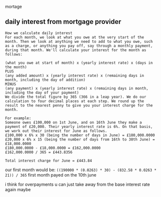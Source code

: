 mortage

## daily interest from mortgage provider

```
How we calculate daily interest
For each month, we look at what you owe at the very start of the month. Then we look at anything we need to add to what you owe, such as a charge, or anything you pay off, say through a monthly payment, during that month. We'll calculate your interest for the month as follows:

(what you owe at start of month) x (yearly interest rate) x (days in the month)
PLUS
(any added amount) x (yearly interest rate) x (remaining days in month, including the day of addition)
MINUS
(any payment) x (yearly interest rate) x (remaining days in month, including the day of your payment)
We divide the total figure by 365 (366 in a leap year). We do our calculation to four decimal places at each step. We round up the result to the nearest penny to give you your interest charge for the month.

For example:
Someone owes £100,000 on 1st June, and on 16th June they make a payment of £20,000. Their yearly interest rate is 6%. On that basis, we work out their interest for June as follows.
£100,000 x 6% x 30 (being the number of days in June) = £180,000.0000
£20,000 x 6% x 15 (being the number of days from 16th to 30th June) = £18,000.0000
£180,000.0000 - £18,000.0000 = £162,000.0000
£162,000.0000 / 365 = £443.8356

Total interest charge for June = £443.84
```

our first month would be: `((190000 * (0.0263) * 30) - (832.58 * 0.0263 * 21)) / 365`
first month payed on the 10th june

i think for overpayments u can just take away from the base interest rate again maybe